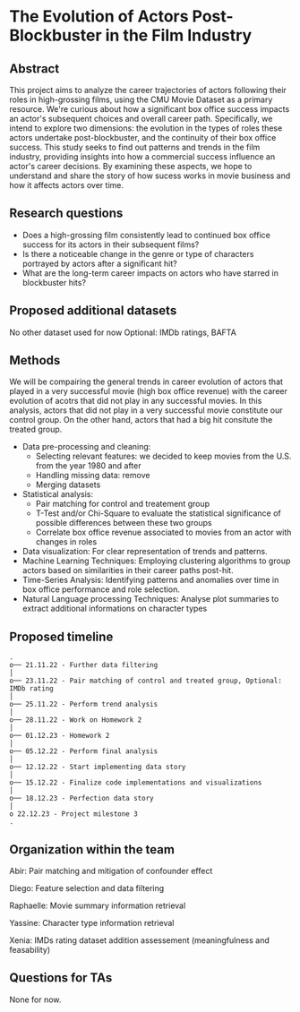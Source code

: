 # The Evolution of Actors Post-Blockbuster in the Film Industry

## Abstract

This project aims to analyze the career trajectories of actors following their roles in high-grossing films, using the CMU Movie Dataset as a primary resource. We're curious about how a significant box office success impacts an actor's subsequent choices and overall career path. Specifically, we intend to explore two dimensions: the evolution in the types of roles these actors undertake post-blockbuster, and the continuity of their box office success. This study seeks to find out patterns and trends in the film industry, providing insights into how a commercial success influence an actor's career decisions. By examining these aspects, we hope to understand and share the story of how sucess works in movie business and how it affects actors over time.


## Research questions

- Does a high-grossing film consistently lead to continued box office success for its actors in their subsequent films?
- Is there a noticeable change in the genre or type of characters portrayed by actors after a significant hit?
- What are the long-term career impacts on actors who have starred in blockbuster hits?


## Proposed additional datasets
No other dataset used for now
Optional: IMDb ratings, BAFTA


## Methods

We will be compairing the general trends in career evolution of actors that played in a very successful movie (high box office revenue) with the career evolution of acotrs that did not play in any successful movies. In this analysis, actors that did not play in a very successful movie constitute our control group. On the other hand, actors that had a big hit consitute the treated group.

- Data pre-processing and cleaning:
    - Selecting relevant features: we decided to keep movies from the U.S. from the year 1980 and after
    - Handling missing data: remove 
    - Merging datasets
- Statistical analysis:
    - Pair matching for control and treatement group
    - T-Test and/or Chi-Square to evaluate the statistical significance of possible differences between these two groups
    - Correlate box office revenue associated to movies from an actor with changes in roles
- Data visualization: For clear representation of trends and patterns.
- Machine Learning Techniques: Employing clustering algorithms to group actors based on similarities in their career paths post-hit.
- Time-Series Analysis: Identifying patterns and anomalies over time in box office performance and role selection.
- Natural Language processing Techniques: Analyse plot summaries to extract additional informations on character types


## Proposed timeline
```
.
o── 21.11.22 - Further data filtering 
│  
o── 23.11.22 - Pair matching of control and treated group, Optional: IMDb rating
│  
o── 25.11.22 - Perform trend analysis
│  
o── 28.11.22 - Work on Homework 2
│  
o── 01.12.23 - Homework 2
│    
o── 05.12.22 - Perform final analysis
│  
o── 12.12.22 - Start implementing data story
│  
o── 15.12.22 - Finalize code implementations and visualizations
│  
o── 18.12.23 - Perfection data story
│  
o 22.12.23 - Project milestone 3
.

```
## Organization within the team

Abir: Pair matching and mitigation of confounder effect 

Diego: Feature selection and data filtering

Raphaelle: Movie summary information retrieval

Yassine: Character type information retrieval

Xenia: IMDs rating dataset addition assessement (meaningfulness and feasability)


## Questions for TAs
None for now.
